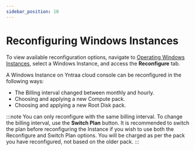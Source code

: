 ```yaml
---
sidebar_position: 10
---
```

# Reconfiguring Windows Instances

To view available reconfiguration options, navigate to [Operating Windows Instances](AboutWindowsInstances), select a Windows Instance, and access the **Reconfigure** tab.

A Windows Instance on Yntraa cloud console can be reconfigured in the following ways:

- The Billing interval changed between monthly and hourly.
- Choosing and applying a new Compute pack.
- Choosing and applying a new Root Disk pack.

:::note
You can only reconfigure with the same billing interval. To change the billing interval, use the **Switch Plan** button. It is recommended to switch the plan before reconfiguring the Instance if you wish to use both the Reconfigure and Switch Plan options. You will be charged as per the pack you have reconfigured, not based on the older pack.
:::




